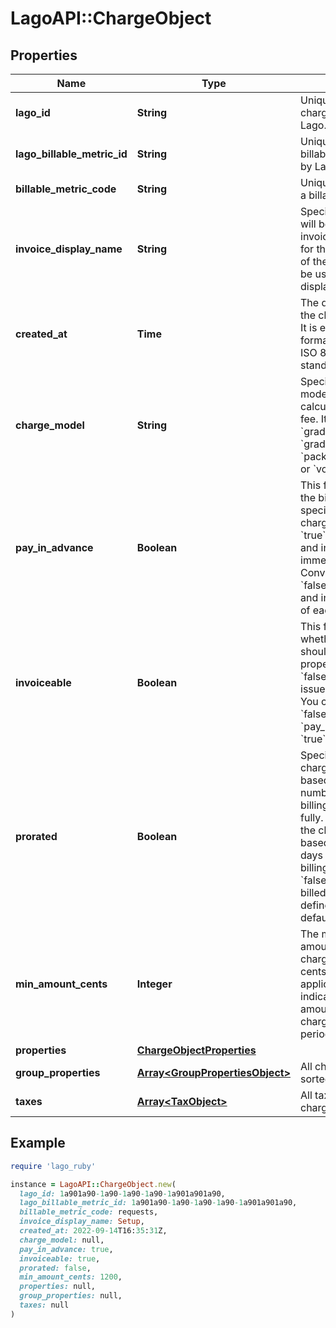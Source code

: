 # LagoAPI::ChargeObject

## Properties

| Name | Type | Description | Notes |
| ---- | ---- | ----------- | ----- |
| **lago_id** | **String** | Unique identifier of charge, created by Lago. |  |
| **lago_billable_metric_id** | **String** | Unique identifier of the billable metric created by Lago. |  |
| **billable_metric_code** | **String** | Unique code identifying a billable metric. |  |
| **invoice_display_name** | **String** | Specifies the name that will be displayed on an invoice. If no value is set for this field, the name of the actual charge will be used as the default display name. | [optional] |
| **created_at** | **Time** | The date and time when the charge was created. It is expressed in UTC format according to the ISO 8601 datetime standard. |  |
| **charge_model** | **String** | Specifies the pricing model used for the calculation of the final fee. It can be &#x60;standard&#x60;, &#x60;graduated&#x60;, &#x60;graduated_percentage&#x60;, &#x60;package&#x60;, &#x60;percentage&#x60; or &#x60;volume&#x60;. |  |
| **pay_in_advance** | **Boolean** | This field determines the billing timing for this specific usage-based charge. When set to &#x60;true&#x60;, the charge is due and invoiced immediately. Conversely, when set to &#x60;false&#x60;, the charge is due and invoiced at the end of each billing period. | [optional] |
| **invoiceable** | **Boolean** | This field specifies whether the charge should be included in a proper invoice. If set to &#x60;false&#x60;, no invoice will be issued for this charge. You can only set it to &#x60;false&#x60; when &#x60;pay_in_advance&#x60; is &#x60;true&#x60;. | [optional] |
| **prorated** | **Boolean** | Specifies whether a charge is prorated based on the remaining number of days in the billing period or billed fully.  - If set to &#x60;true&#x60;, the charge is prorated based on the remaining days in the current billing period. - If set to &#x60;false&#x60;, the charge is billed in full. - If not defined in the request, default value is &#x60;false&#x60;. | [optional] |
| **min_amount_cents** | **Integer** | The minimum spending amount required for the charge, measured in cents and excluding any applicable taxes. It indicates the minimum amount that needs to be charged for each billing period. | [optional] |
| **properties** | [**ChargeObjectProperties**](ChargeObjectProperties.md) |  | [optional] |
| **group_properties** | [**Array&lt;GroupPropertiesObject&gt;**](GroupPropertiesObject.md) | All charge information, sorted by groups. | [optional] |
| **taxes** | [**Array&lt;TaxObject&gt;**](TaxObject.md) | All taxes applied to the charge. | [optional] |

## Example

```ruby
require 'lago_ruby'

instance = LagoAPI::ChargeObject.new(
  lago_id: 1a901a90-1a90-1a90-1a90-1a901a901a90,
  lago_billable_metric_id: 1a901a90-1a90-1a90-1a90-1a901a901a90,
  billable_metric_code: requests,
  invoice_display_name: Setup,
  created_at: 2022-09-14T16:35:31Z,
  charge_model: null,
  pay_in_advance: true,
  invoiceable: true,
  prorated: false,
  min_amount_cents: 1200,
  properties: null,
  group_properties: null,
  taxes: null
)
```

